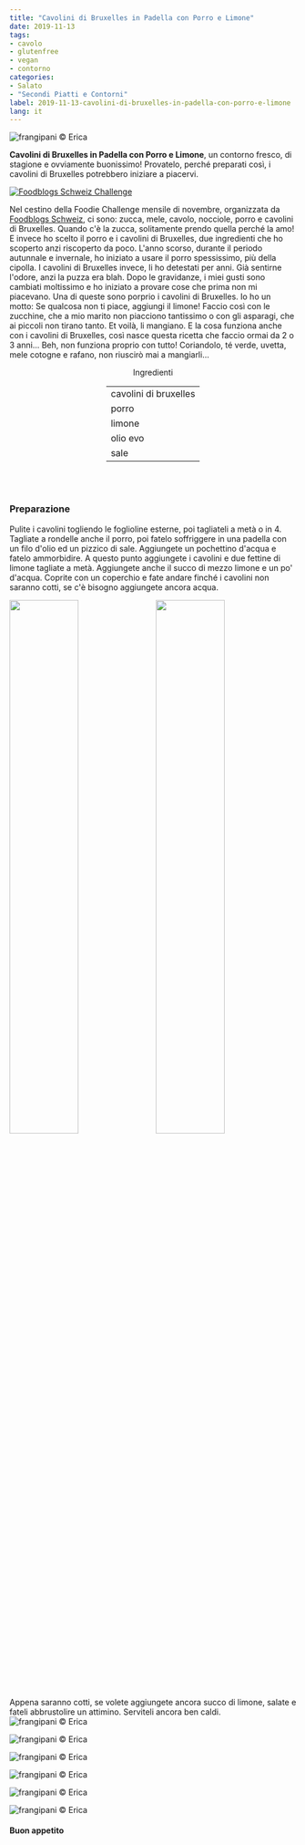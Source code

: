 ```yaml
---
title: "Cavolini di Bruxelles in Padella con Porro e Limone"
date: 2019-11-13
tags:
- cavolo
- glutenfree
- vegan
- contorno
categories:
- Salato
- "Secondi Piatti e Contorni"
label: 2019-11-13-cavolini-di-bruxelles-in-padella-con-porro-e-limone
lang: it 
---
```

![](header.jpeg "frangipani © Erica")

**Cavolini di Bruxelles in Padella con Porro e Limone**, un contorno fresco, di stagione e ovviamente buonissimo! Provatelo, perché preparati così, i cavolini di Bruxelles potrebbero iniziare a piacervi.

<a href="https://www.foodblogs-schweiz.ch/challenge/" target="_blank" rel="noreferrer noopener">
<img src="https://www.foodblogs-schweiz.ch/wp-content/uploads/2019/11/food-blog-challenge-nov.png" alt="Foodblogs Schweiz Challenge" class="wp-image-452 ignore-gallery-item"></a>

Nel cestino della Foodie Challenge mensile di novembre, organizzata da <a href="https://www.foodblogs-schweiz.ch" target="_blank">Foodblogs Schweiz</a>, ci sono: zucca, mele, cavolo, nocciole, porro e cavolini di Bruxelles. Quando c'è la zucca, solitamente prendo quella perché la amo! E invece ho scelto il porro e i cavolini di Bruxelles, due ingredienti che ho scoperto anzi riscoperto da poco. L'anno scorso, durante il periodo autunnale e invernale, ho iniziato a usare il porro spessissimo, più della cipolla. I cavolini di Bruxelles invece, li ho detestati per anni. Già sentirne l'odore, anzi la puzza era blah. Dopo le gravidanze, i miei gusti sono cambiati moltissimo e ho iniziato a provare cose che prima non mi piacevano. Una di queste sono porprio i cavolini di Bruxelles. Io ho un motto: Se qualcosa non ti piace, aggiungi il limone! Faccio così con le zucchine, che a mio marito non piacciono tantissimo o con gli asparagi, che ai piccoli non tirano tanto. Et voilà, li mangiano. E la cosa funziona anche con i cavolini di Bruxelles, così nasce questa ricetta che faccio ormai da 2 o 3 anni... Beh, non funziona proprio con tutto! Coriandolo, té verde, uvetta, mele cotogne e rafano, non riuscirò mai a mangiarli...

<div id="wrapper" style="text-align: center">
  <div id="yourdiv" style="display: inline-block;">
    <div class="ingredients" itemscope itemtype="http://schema.org/Recipe">
      <span itemprop="name" style="display:none;">Cavolini di Bruxelles in Padella con Porro e Limone</span>
      <span itemprop="recipeCategory" style="display:none;">Salato</span>
      <img itemprop="image" style="display:none;" class="ignore-gallery-item" src="header.jpeg"/>
      <span itemprop="author" style="display:none;">Erica Raiano</span>
      <span itemprop="description" style="display:none;">Cavolini di Bruxelles in Padella con Porro e Limone, un contorno fresco, di stagione e ovviamente buonissimo!</span>
      <div class="ingredients-title">Ingredienti</div>
      <table>
        <tbody>
          <tr itemprop="recipeIngredient">
            <td>cavolini di bruxelles</td>
          </tr>
          <tr itemprop="recipeIngredient">
            <td>porro</td>
          </tr>
          <tr itemprop="recipeIngredient">
            <td>limone</td>
          </tr>
          <tr itemprop="recipeIngredient">
            <td>olio evo</td>
          </tr>
          <tr itemprop="recipeIngredient">
            <td>sale</td>       
          </tr>
        </tbody>
      </table>
      <br></br>
    </div>
  </div>
</div>


<h3>
	<font color="grey">
		<i class="fa-solid fa-gears"></i>
	</font> Preparazione
</h3>

Pulite i cavolini togliendo le foglioline esterne, poi tagliateli a metà o in 4. Tagliate a rondelle anche il porro, poi fatelo soffriggere in una padella con un filo d'olio ed un pizzico di sale. Aggiungete un pochettino d'acqua e fatelo ammorbidire. A questo punto aggiungete i cavolini e due fettine di limone tagliate a metà. Aggiungete anche il succo di mezzo limone e un po' d'acqua. Coprite con un coperchio e fate andare finché i cavolini non saranno cotti, se c'è bisogno aggiungete ancora acqua. 
<p>
  <div style="width: 100%; margin-bottom: 0">
    <img style="float: left; width: 49%; margin-right: 1%" src="porro.jpeg" alt="" title="frangipani © Erica" />
    <img style="float: left; width: 49%; margin-left: 1%" src="padella.jpeg" alt="" title="frangipani © Erica" />
    <div style="clear: both"></div>
  </div>
</p>

Appena saranno cotti, se volete aggiungete ancora succo di limone, salate e fateli abbrustolire un attimino. Serviteli ancora ben caldi.
![](risultato1.jpeg "frangipani © Erica")

![](risultato2.jpeg "frangipani © Erica")

![](risultato3.jpeg "frangipani © Erica")

![](risultato4.jpeg "frangipani © Erica")

![](risultato5.jpeg "frangipani © Erica")

![](risultato6.jpeg "frangipani © Erica")

<h4>Buon appetito
  <font color="red">
    <i class="fa-regular fa-face-smile"></i>
  </font>
</h4>
